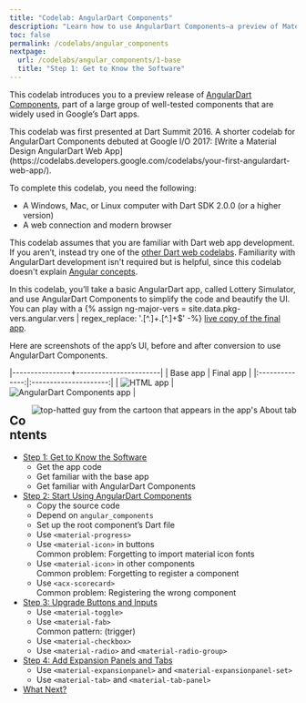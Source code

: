 ```yaml
---
title: "Codelab: AngularDart Components"
description: "Learn how to use AngularDart Components—a preview of Material Design components that are widely used in Google's Dart apps."
toc: false
permalink: /codelabs/angular_components
nextpage:
  url: /codelabs/angular_components/1-base
  title: "Step 1: Get to Know the Software"
---
```


This codelab introduces you to a preview release of
[AngularDart Components](/angular/components),
part of a large group of well-tested components that are widely used in
Google’s Dart apps.

<aside class="alert alert-info" markdown="1">
This codelab was first presented at Dart Summit 2016.
A shorter codelab for AngularDart Components debuted at Google I/O 2017:
[Write a Material Design AngularDart Web App](https://codelabs.developers.google.com/codelabs/your-first-angulardart-web-app/).
</aside>

To complete this codelab, you need the following:

* A Windows, Mac, or Linux computer with Dart SDK 2.0.0 (or a higher version)
* A web connection and modern browser

This codelab assumes that you are familiar with Dart web app development.
If you aren’t, instead try one of the
[other Dart web codelabs](/codelabs).
Familiarity with AngularDart development isn't required but is helpful, since
this codelab doesn't explain
[Angular concepts](/angular/guide/architecture).

In this codelab, you’ll take a basic AngularDart app, called Lottery Simulator,
and use AngularDart Components to simplify the code and beautify the UI.
You can play with a
{% assign ng-major-vers = site.data.pkg-vers.angular.vers | regex_replace: '\.[^\.]+\.[^\.]+$' -%}
[live copy of the final app](/examples/lottery/4-final/).

Here are screenshots of the app’s UI, before and after conversion to
use AngularDart Components.

|----------------+-----------------------|
| Base app       | Final app             |
|:--------------:|:---------------------:|
| ![HTML app](/codelabs/angular_components/images/app-base.png) | ![AngularDart Components app](/codelabs/angular_components/images/app-final.png) |

<img src="/codelabs/angular_components/images/cartoon-guy.png"
    alt="top-hatted guy from the cartoon that appears in the app's About tab"
    align="right">

## Contents

* [Step 1: Get to Know the Software](/codelabs/angular_components/1-base)
  * Get the app code
  * Get familiar with the base app
  * Get familiar with AngularDart Components
* [Step 2: Start Using AngularDart Components](/codelabs/angular_components/2-starteasy)
  * Copy the source code
  * Depend on `angular_components`
  * Set up the root component’s Dart file
  * Use `<material-progress>`
  * Use `<material-icon>` in buttons<br>
    <i class="fas fa-exclamation-circle"> </i> Common problem: Forgetting to import material icon fonts
  * Use `<material-icon>` in other components<br>
    <i class="fas fa-exclamation-circle"> </i> Common problem: Forgetting to register a component
  * Use `<acx-scorecard>`<br>
    <i class="fas fa-exclamation-circle"> </i> Common problem: Registering the wrong component
* [Step 3: Upgrade Buttons and Inputs](/codelabs/angular_components/3-usebuttons)
  * Use `<material-toggle>`
  * Use `<material-fab>`<br>
    <i class="fas fa-exclamation-circle"> </i> Common pattern: (trigger)
  * Use `<material-checkbox>`
  * Use `<material-radio>` and `<material-radio-group>`
* [Step 4: Add Expansion Panels and Tabs](/codelabs/angular_components/4-final)
  * Use `<material-expansionpanel>` and `<material-expansionpanel-set>`
  * Use `<material-tab>` and `<material-tab-panel>`
* [What Next?](/codelabs/angular_components/what-next)
